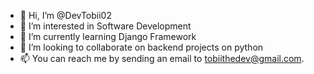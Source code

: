 - 👋 Hi, I’m @DevTobii02
- 👀 I’m interested in Software Development
- 🌱 I’m currently learning Django Framework
- 💞️ I’m looking to collaborate on backend projects on python
- 📫 You can reach me by sending an email to tobiithedev@gmail.com.

<!---
DevTobii02/DevTobii02 is a ✨ special ✨ repository because its `README.md` (this file) appears on your GitHub profile.
You can click the Preview link to take a look at your changes.
--->
